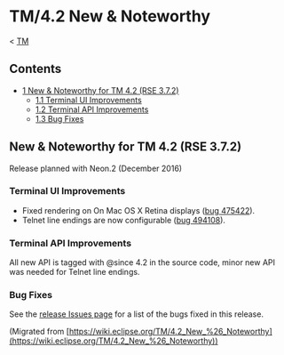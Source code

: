 

TM/4.2 New & Noteworthy
=======================

< [TM](./TM "TM")

Contents
--------

*   [1 New & Noteworthy for TM 4.2 (RSE 3.7.2)](#New-.26-Noteworthy-for-TM-4.2-.28RSE-3.7.2.29)
    *   [1.1 Terminal UI Improvements](#Terminal-UI-Improvements)
    *   [1.2 Terminal API Improvements](#Terminal-API-Improvements)
    *   [1.3 Bug Fixes](#Bug-Fixes)

New & Noteworthy for TM 4.2 (RSE 3.7.2)
---------------------------------------

Release planned with Neon.2 (December 2016)

### Terminal UI Improvements

*   Fixed rendering on On Mac OS X Retina displays ([bug 475422](https://bugs.eclipse.org/bugs/show_bug.cgi?id=475422)).
*   Telnet line endings are now configurable ([bug 494108](https://bugs.eclipse.org/bugs/show_bug.cgi?id=494108)).

### Terminal API Improvements

All new API is tagged with @since 4.2 in the source code, minor new API was needed for Telnet line endings.

### Bug Fixes

See the [release Issues page](https://projects.eclipse.org/projects/tools.tm/releases/4.2.0/) for a list of the bugs fixed in this release.


(Migrated from [https://wiki.eclipse.org/TM/4.2_New_%26_Noteworthy](https://wiki.eclipse.org/TM/4.2_New_%26_Noteworthy))